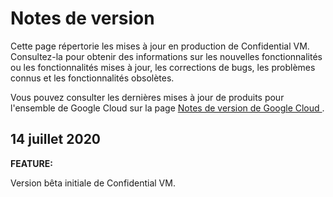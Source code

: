 #  Notes de version

Cette page répertorie les mises à jour en production de Confidential VM.
Consultez-la pour obtenir des informations sur les nouvelles fonctionnalités
ou les fonctionnalités mises à jour, les corrections de bugs, les problèmes
connus et les fonctionnalités obsolètes.

Vous pouvez consulter les dernières mises à jour de produits pour l'ensemble
de Google Cloud sur la page [ Notes de version de Google Cloud
](https://cloud.google.com/release-notes?hl=fr) .

##  14 juillet 2020

**FEATURE:**

Version bêta initiale de Confidential VM.

